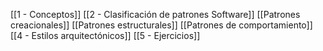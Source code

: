 [[1 - Conceptos]]
[[2 - Clasificación de patrones Software]]
[[Patrones creacionales]]
[[Patrones estructurales]]
[[Patrones de comportamiento]]
[[4 - Estilos arquitectónicos]]
[[5 - Ejercicios]]